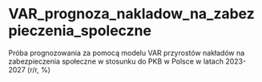 # VAR_prognoza_nakladow_na_zabezpieczenia_spoleczne
 Próba prognozowania za pomocą modelu VAR przyrostów nakładów na zabezpieczenia społeczne w stosunku do PKB w Polsce w latach 2023-2027 (r/r, %)
